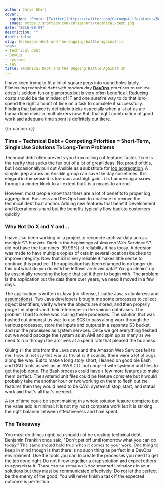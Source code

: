 ```yaml
---
author: Chris Short
cover:
  caption: 'Photo: [Twitter](https://twitter.com/Carnage4Life/status/585458646680670208)'
  image: https://shortcdn.com/chrisshort/technical-debt.jpg
date: "2016-08-09"
description: ""
draft: false
slug: technical-debt-and-the-ongoing-battle-against-it
tags:
- technical debt
- DevOps
- systemd
- AWS
title: Technical Debt and the Ongoing Battle Against It
---
```


I have been trying to fit a lot of square pegs into round holes lately. Eliminating technical debt with modern day [**DevOps**](https://devopsish.com/) practices to reduce costs is seldom fun or glamorous but is very often beneficial. Reducing costs should be the mindset of IT and one surefire way to do that is to spend the right amount of time on a task to complete it successfully. Finding that balance is definitely tricky especially when a lot of us are human time division multiplexers now. But, that right combination of good work and adequate time spent is definitely out there.

{{< carbon >}}

### Time + Technical Debt + Competing Priorities = Short-Term, Single Use Solutions To Long-Term Problems

Technical debt often prevents you from rolling out features faster. Time is the reality that sucks the fun out of a lot of great ideas. Not proud of this, but I occasionally pull out Ansible as a substitute for [log aggregation](http://www.devopsbookmarks.com/monitoring). A simple grep across an Ansible group can save the day sometimes. It is elegant in the sense it is low cost and high gain. It is hammering a screw through a cinder block to an extent but it is a means to an end.


However, most people know that there are a lot of benefits to proper log aggregation. Business and DevOps have to coalesce to remove the technical debt boat anchor. Adding new features that benefit Development and Operations is hard but the benefits typically flow back to customers quickly.

### Why Not Do X and Y and...

I have also been working on a project to reconcile archival data across multiple S3 buckets. Back in the beginnings of Amazon Web Services S3 did not have the four nines (99.99%) of reliability it has today. A decision was made to have multiple copies of data in several locations/buckets to improve integrity. Now that S3 is very reliable it makes little sense to continue this practice. The application has been changed to no longer do this but what do you do with the leftover archived data? You go clean it up by essentially reversing the logic that put it there to begin with. The problem is the application put the data there over years; we need it moved in a few days.

The application is written in Java (no offense, I loathe Java's clunkiness and [assumptions](/take-ownership-plant-your-flag/)). Two Java developers brought me some processes to collect object identifiers, verify where the objects are stored, and then properly purge the objects and their references in the various databases. The problem I had to solve was scaling these processes. The solution that was hashed out amongst us was to use SQS to pass along work through the various processes, store the inputs and outputs in a separate S3 bucket, and run the processes as system services. Once we got everything fleshed out we would package the system as an AMI and spin up as many as we need to run through the archives at a spend rate that pleased the business.

Gluing all the bits from the Java devs and the Amazon Web Services fell to me. I would not say this was as trivial as it sounds, there were a lot of bugs along the way. But to make a long story short, I leaned on good ole Bash and GNU tools as well as an AWS CLI tool coupled with systemd unit files to get the job done. The Bash process could have a few more features to make them perfect. The systemd unit files could be feature complete but it would probably take me another hour or two working on them to flesh out the features then they would need to be QA'd. systemctl stop, start, and status work and that's all that's needed.

A lot of time could be spent making this whole solution feature complete but the value add is minimal. It is not my most complete work but it is striking the right balance between effectiveness and time spent.

### The Takeaway

You must do things right; you should not be creating technical debt. Benjamin Franklin once said, "Don't put off until tomorrow what you can do today." The same should hold true when it comes to your work. One thing to keep in mind though is that there is no such thing as perfect in a DevOps environment. Use the tools you can to create the processes you need to get the job done right. Do not throw together a crap solution and expect others to appreciate it. There can be some well-documented limitations in your solutions but they must be communicated effectively. Do not let the perfect be the enemy of the good. You will never finish a task if the expected outcome is perfection.
